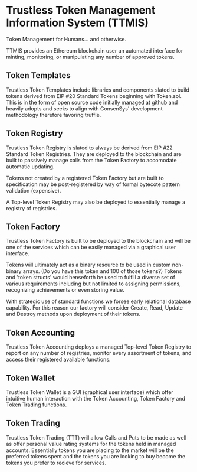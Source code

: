 # Trustless Token Management Information System (TTMIS)

Token Management for Humans... and otherwise. 

TTMIS provides an Ethereum blockchain user an automated interface for minting, monitoring, or manipulating any number of approved tokens. 

## Token Templates

Trustless Token Templates include libraries and components slated to build tokens derived from EIP #20 Standard Tokens beginning with Token.sol. This is in the form of open source code initially managed at github and heavily adopts and seeks to align with ConsenSys' development methodology therefore favoring truffle.

## Token Registry

Trustless Token Registry is slated to always be derived from EIP #22 Standard Token Registries. They are deployed to the blockchain and are built to passively manage calls from the Token Factory to accomodate automatic updating. 

Tokens not created by a registered Token Factory but are built to specification may be post-registered by way of formal bytecote pattern validation (expensive).

A Top-level Token Registry may also be deployed to essentially manage a registry of registries.

## Token Factory

Trustless Token Factory is built to be deployed to the blockchain and will be one of the services which can be easily managed via a graphical user interface. 

Tokens will ultimately act as a binary resource to be used in custom non-binary arrays. (Do you have this token and 100 of those tokens?) Tokens and 'token structs' would henseforth be used to fulfill a diverse set of various requirements including but not limited to assigning permissions, recognizing achievements or even storing value. 

With strategic use of standard functions we forsee early relational database capability. For this reason our factory will consider Create, Read, Update and Destroy methods upon deployment of their tokens.  

## Token Accounting

Trustless Token Accounting deploys a managed Top-level Token Registry to report on any number of registries, monitor every assortment of tokens, and access their registered available functions. 

## Token Wallet

Trustless Token Wallet is a GUI (graphical user interface) which offer intuitive human interaction with the Token Accounting, Token Factory and Token Trading functions.

## Token Trading

Trustless Token Trading (TTT) will allow Calls and Puts to be made as well as offer personal value rating systems for the tokens held in managed accounts. Essentially tokens you are placing to the market will be the preferred tokens spent and the tokens you are looking to buy become the tokens you prefer to recieve for services. 


